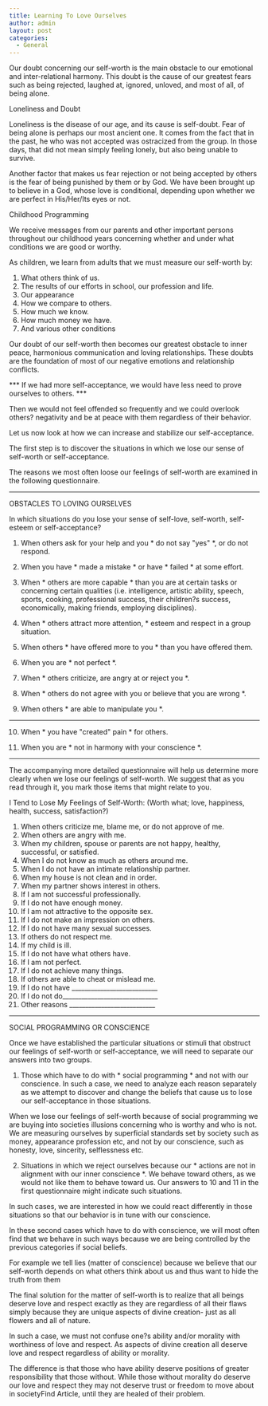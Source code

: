 ```yaml
---
title: Learning To Love Ourselves
author: admin
layout: post
categories:
  - General
---
```

Our doubt concerning our self-worth is the main obstacle to our emotional and inter-relational harmony. This doubt is the cause of our greatest fears such as being rejected, laughed at, ignored, unloved, and most of all, of being alone. 

Loneliness and Doubt

Loneliness is the disease of our age, and its cause is self-doubt. Fear of being alone is perhaps our most ancient one. It comes from the fact that in the past, he who was not accepted was ostracized from the group. In those days, that did not mean simply feeling lonely, but also being unable to survive. 

Another factor that makes us fear rejection or not being accepted by others is the fear of being punished by them or by God. We have been brought up to believe in a God, whose love is conditional, depending upon whether we are perfect in His/Her/Its eyes or not. 

Childhood Programming

We receive messages from our parents and other important persons throughout our childhood years concerning whether and under what conditions we are good or worthy. 

As children, we learn from adults that we must measure our self-worth by:
1. What others think of us.
2. The results of our efforts in school, our profession and life.
3. Our appearance
4. How we compare to others.
5. How much we know.
6. How much money we have.
7. And various other conditions

Our doubt of our self-worth then becomes our greatest obstacle to inner peace, harmonious communication and loving relationships. These doubts are the foundation of most of our negative emotions and relationship conflicts. 

*** If we had more self-acceptance, we would have less need to prove ourselves to others. *** 

Then we would not feel offended so frequently and we could overlook others? negativity and be at peace with them regardless of their behavior. 

Let us now look at how we can increase and stabilize our self-acceptance. 

The first step is to discover the situations in which we lose our sense of self-worth or self-acceptance. 

The reasons we most often loose our feelings of self-worth are examined in the following questionnaire. 
________________________________________

OBSTACLES TO LOVING OURSELVES

In which situations do you lose your sense of self-love, self-worth, self- esteem or self-acceptance? 

1. When others ask for your help and you * do not say "yes" *, or do not respond.

2. When you have * made a mistake * or have * failed * at some effort.

3. When * others are more capable * than you are at certain tasks or concerning certain qualities (i.e. intelligence, artistic ability, speech, sports, cooking, professional success, their children?s success, economically, making friends, employing disciplines).

4. When * others attract more attention, * esteem and respect in a group situation.

5. When others * have offered more to you * than you have offered them.

6. When you are * not perfect *. 

7. When * others criticize, are angry at or reject you *.

8. When * others do not agree with you or believe that you are wrong *.

9. When others * are able to manipulate you *.
-------
10. When * you have "created" pain * for others.

11. When you are * not in harmony with your conscience *.
________________________________________

The accompanying more detailed questionnaire will help us determine more clearly when we lose our feelings of self-worth. We suggest that as you read through it, you mark those items that might relate to you. 

I Tend to Lose My Feelings of Self-Worth:
(Worth what; love, happiness, health, success, satisfaction?)

1. When others criticize me, blame me, or do not approve of me. 
2. When others are angry with me. 
3. When my children, spouse or parents are not happy, healthy, successful, or satisfied. 
4. When I do not know as much as others around me. 
5. When I do not have an intimate relationship partner. 
6. When my house is not clean and in order. 
7. When my partner shows interest in others. 
8. If I am not successful professionally. 
9. If I do not have enough money. 
10. If I am not attractive to the opposite sex. 
11. If I do not make an impression on others. 
12. If I do not have many sexual successes. 
13. If others do not respect me.
14. If my child is ill. 
15. If I do not have what others have. 
16. If I am not perfect. 
17. If I do not achieve many things. 
18. If others are able to cheat or mislead me. 
19. If I do not have ___________________________
20. If I do not do______________________________
21. Other reasons ___________________________
_____________________________________________

SOCIAL PROGRAMMING OR CONSCIENCE

Once we have established the particular situations or stimuli that obstruct our feelings of self-worth or self-acceptance, we will need to separate our answers into two groups.

1. Those which have to do with * social programming * and not with our conscience. In such a case, we need to analyze each reason separately as we attempt to discover and change the beliefs that cause us to lose our self-acceptance in those situations. 

When we lose our feelings of self-worth because of social programming we are buying into societies illusions concerning who is worthy and who is not. We are measuring ourselves by superficial standards set by society such as money, appearance profession etc, and not by our conscience, such as honesty, love, sincerity, selflessness etc.

2. Situations in which we reject ourselves because our * actions are not in alignment with our inner conscience *. We behave toward others, as we would not like them to behave toward us. Our answers to 10 and 11 in the first questionnaire might indicate such situations.

In such cases, we are interested in how we could react differently in those situations so that our behavior is in tune with our conscience. 

In these second cases which have to do with conscience, we will most often find that we behave in such ways because we are being controlled by the previous categories if social beliefs.

For example we tell lies (matter of conscience) because we believe that our self-worth depends on what others think about us and thus want to hide the truth from them

The final solution for the matter of self-worth is to realize that all beings deserve love and respect exactly as they are regardless of all their flaws simply because they are unique aspects of divine creation- just as all flowers and all of nature.

In such a case, we must not confuse one?s ability and/or morality with worthiness of love and respect. As aspects of divine creation all deserve love and respect regardless of ability or morality. 

The difference is that those who have ability deserve positions of greater responsibility that those without. While those without morality do deserve our love and respect they may not deserve trust or freedom to move about in societyFind Article, until they are healed of their problem.

